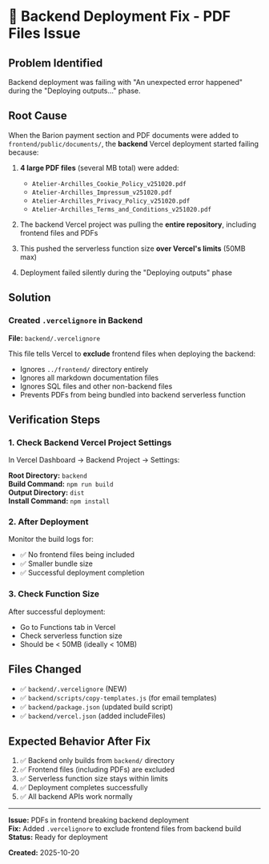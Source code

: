 # 🔧 Backend Deployment Fix - PDF Files Issue

## Problem Identified
Backend deployment was failing with "An unexpected error happened" during the "Deploying outputs..." phase.

## Root Cause
When the Barion payment section and PDF documents were added to `frontend/public/documents/`, the **backend** Vercel deployment started failing because:

1. **4 large PDF files** (several MB total) were added:
   - `Atelier-Archilles_Cookie_Policy_v251020.pdf`
   - `Atelier-Archilles_Impressum_v251020.pdf`
   - `Atelier-Archilles_Privacy_Policy_v251020.pdf`
   - `Atelier-Archilles_Terms_and_Conditions_v251020.pdf`

2. The backend Vercel project was pulling the **entire repository**, including frontend files and PDFs
3. This pushed the serverless function size **over Vercel's limits** (50MB max)
4. Deployment failed silently during the "Deploying outputs" phase

## Solution

### Created `.vercelignore` in Backend
**File:** `backend/.vercelignore`

This file tells Vercel to **exclude** frontend files when deploying the backend:
- Ignores `../frontend/` directory entirely
- Ignores all markdown documentation files
- Ignores SQL files and other non-backend files
- Prevents PDFs from being bundled into backend serverless function

## Verification Steps

### 1. Check Backend Vercel Project Settings
In Vercel Dashboard → Backend Project → Settings:

**Root Directory:** `backend`  
**Build Command:** `npm run build`  
**Output Directory:** `dist`  
**Install Command:** `npm install`

### 2. After Deployment
Monitor the build logs for:
- ✅ No frontend files being included
- ✅ Smaller bundle size
- ✅ Successful deployment completion

### 3. Check Function Size
After successful deployment:
- Go to Functions tab in Vercel
- Check serverless function size
- Should be < 50MB (ideally < 10MB)

## Files Changed
- ✅ `backend/.vercelignore` (NEW)
- ✅ `backend/scripts/copy-templates.js` (for email templates)
- ✅ `backend/package.json` (updated build script)
- ✅ `backend/vercel.json` (added includeFiles)

## Expected Behavior After Fix
1. ✅ Backend only builds from `backend/` directory
2. ✅ Frontend files (including PDFs) are excluded
3. ✅ Serverless function size stays within limits
4. ✅ Deployment completes successfully
5. ✅ All backend APIs work normally

---

**Issue:** PDFs in frontend breaking backend deployment  
**Fix:** Added `.vercelignore` to exclude frontend files from backend build  
**Status:** Ready for deployment

**Created:** 2025-10-20


